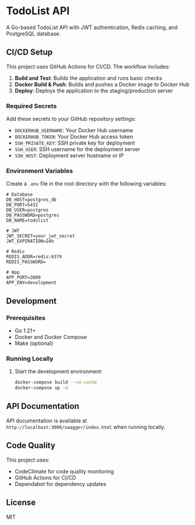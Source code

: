 # TodoList API

A Go-based TodoList API with JWT authentication, Redis caching, and PostgreSQL database.

## CI/CD Setup

This project uses GitHub Actions for CI/CD. The workflow includes:

1. **Build and Test**: Builds the application and runs basic checks
2. **Docker Build & Push**: Builds and pushes a Docker image to Docker Hub
3. **Deploy**: Deploys the application to the staging/production server

### Required Secrets

Add these secrets to your GitHub repository settings:

- `DOCKERHUB_USERNAME`: Your Docker Hub username
- `DOCKERHUB_TOKEN`: Your Docker Hub access token
- `SSH_PRIVATE_KEY`: SSH private key for deployment
- `SSH_USER`: SSH username for the deployment server
- `SSH_HOST`: Deployment server hostname or IP

### Environment Variables

Create a `.env` file in the root directory with the following variables:

```
# Database
DB_HOST=postgres_db
DB_PORT=5432
DB_USER=postgres
DB_PASSWORD=postgres
DB_NAME=todolist

# JWT
JWT_SECRET=your_jwt_secret
JWT_EXPIRATION=24h

# Redis
REDIS_ADDR=redis:6379
REDIS_PASSWORD=

# App
APP_PORT=3000
APP_ENV=development
```

## Development

### Prerequisites

- Go 1.21+
- Docker and Docker Compose
- Make (optional)

### Running Locally

1. Start the development environment:
   ```bash
   docker-compose build --no-cache
   docker-compose up -d
   ```

## API Documentation

API documentation is available at `http://localhost:3000/swagger/index.html` when running locally.

## Code Quality

This project uses:

- CodeClimate for code quality monitoring
- GitHub Actions for CI/CD
- Dependabot for dependency updates

## License

MIT
